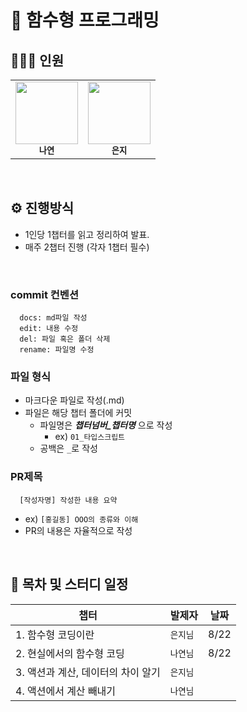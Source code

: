 # 🚀 함수형 프로그래밍

## 💁🏻‍♂️ 인원

<table>
  <tr>
    <td align="center">
      <a href="https://github.com/Nayeon97">
        <img src="https://avatars.githubusercontent.com/Nayeon97" width="100px;" alt="" /><br/>
      </a>
      <sub>
        <b>나연</b>
      </sub>
    </td>
    <td align="center">
      <a href="https://github.com/y00eunji">
        <img src="https://avatars.githubusercontent.com/y00eunji" width="100px;" alt="" /><br/>
      </a>
        <sub>
          <b>은지</b>
        </sub>
    </td>
  </tr>
</table>

<br/>

## ⚙️ 진행방식

- 1인당 1챕터를 읽고 정리하여 발표.
- 매주 2챕터 진행 (각자 1챕터 필수)

<br/>

### commit 컨벤션

```
  docs: md파일 작성
  edit: 내용 수정
  del: 파일 혹은 폴더 삭제
  rename: 파일명 수정
```

### 파일 형식

- 마크다운 파일로 작성(.md)
- 파일은 해당 챕터 폴더에 커밋
  - 파일명은 **_챕터넘버\_챕터명_** 으로 작성
    - ex) `01_타입스크립트`
  - 공백은 `_`로 작성

### PR제목

```
  [작성자명] 작성한 내용 요약
```

- ex) `[홍길동] OOO의 종류와 이해`
- PR의 내용은 자율적으로 작성

<br/>

## 🏁 목차 및 스터디 일정
| 챕터               | 발제자   |날짜   |
| ------------------ | -------- | -------- |
| 1. 함수형 코딩이란 | `은지님` | 8/22 |
| 2. 현실에서의 함수형 코딩  | `나연님` | 8/22 |
| 3. 액션과 계산, 데이터의 차이 알기 | `은지님` |  |
| 4. 액션에서 계산 빼내기  | `나연님` |  |


